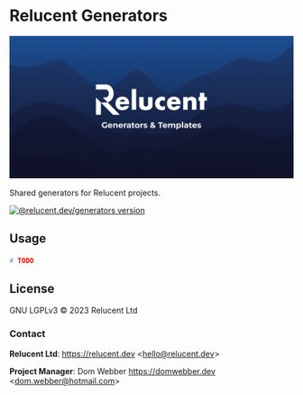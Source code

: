 # Relucent Generators

![Relucent Generators Cover Image](cover.png)

Shared generators for Relucent projects.

[![@relucent.dev/generators version]][npmjs-package]

[npmjs-package]: https://npmjs.com/@relucent.dev/generators
[@relucent.dev/generators version]: https://img.shields.io/npm/v/%40relucent.dev/generators

## Usage

```bash
# TODO
```

## License

GNU LGPLv3 &copy; 2023 Relucent Ltd

### Contact

**Relucent Ltd**: <https://relucent.dev> <<hello@relucent.dev>>

**Project Manager**: Dom Webber <https://domwebber.dev> <<dom.webber@hotmail.com>>
